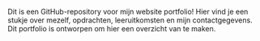 Dit is een GitHub-repository voor mijn website portfolio! Hier vind je een stukje over mezelf, opdrachten, leeruitkomsten en mijn contactgegevens. Dit portfolio is ontworpen om hier een overzicht van te maken.
